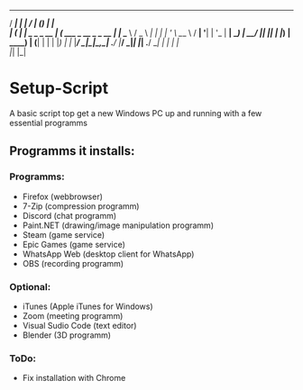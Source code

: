    _____      _                  _____           _       _   
  / ____|    | |                / ____|         (_)     | |  
 | (___   ___| |_ _   _ _ __   | (___   ___ _ __ _ _ __ | |_ 
  \___ \ / _ \ __| | | | '_ \   \___ \ / __| '__| | '_ \| __|
  ____) |  __/ |_| |_| | |_) |  ____) | (__| |  | | |_) | |_ 
 |_____/ \___|\__|\__,_| .__/  |_____/ \___|_|  |_| .__/ \__|
                       | |                        | |        
                       |_|                        |_|        

# Setup-Script
A basic script top get a new Windows PC up and running with a few essential programms

## Programms it installs:

### Programms:
- Firefox (webbrowser)
- 7-Zip (compression programm)
- Discord (chat programm)
- Paint.NET (drawing/image manipulation programm)
- Steam (game service)
- Epic Games (game service)
- WhatsApp Web (desktop client for WhatsApp)
- OBS (recording programm)

### Optional:
- iTunes (Apple iTunes for Windows)
- Zoom (meeting programm)
- Visual Sudio Code (text editor)
- Blender (3D programm)

### ToDo:
- Fix installation with Chrome
